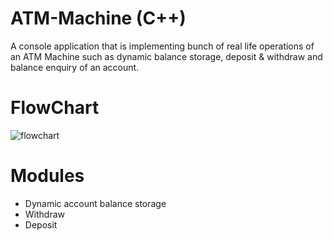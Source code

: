 # ATM-Machine (C++)

A console application that is implementing bunch of
real life operations of an ATM Machine such as dynamic balance storage, deposit & withdraw and balance enquiry of an account.

# FlowChart
![flowchart](https://user-images.githubusercontent.com/78859273/192556443-4f591807-9a65-447b-9123-10ce9283df7a.png)

# Modules

- Dynamic account balance storage
- Withdraw
- Deposit


                
